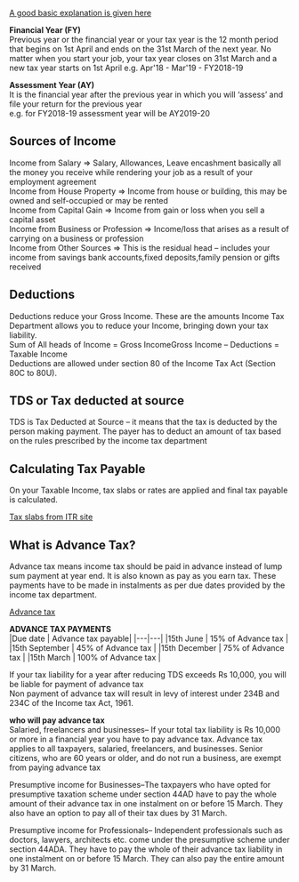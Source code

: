 [A good basic explanation is given here](https://cleartax.in/s/income-tax-basics-for-beginners)  

**Financial Year (FY)**  
Previous year or the financial year or your tax year is the 12 month period that begins on 1st April and ends on the 31st March of the next year. 
No matter when you start your job, your tax year closes on 31st March and a new tax year starts on 1st April
e.g.
Apr'18 - Mar'19 - FY2018-19

**Assessment Year (AY)**  
It is the financial year after the previous year in which you will ‘assess’ and file your return for the previous year  
e.g.
for FY2018-19 assessment year will be AY2019-20  

## Sources of Income

Income from Salary => Salary, Allowances, Leave encashment basically all the money you receive while rendering your job as a result of your employment agreement  
Income from House Property => Income from house or building, this may be owned and self-occupied or may be rented  
Income from Capital Gain => Income from gain or loss when you sell a capital asset  
Income from Business or Profession => Income/loss that arises as a result of carrying on a business or profession  
Income from Other Sources =>	This is the residual head – includes your income from savings bank accounts,fixed deposits,family pension or gifts received  

## Deductions
Deductions reduce your Gross Income. These are the amounts Income Tax Department allows you to reduce your Income, bringing down your tax liability.  
Sum of All heads of Income = Gross IncomeGross Income – Deductions = Taxable Income  
 Deductions are allowed under section 80 of the Income Tax Act (Section 80C to 80U).  
 
## TDS or Tax deducted at source
TDS is Tax Deducted at Source – it means that the tax is deducted by the person making payment. The payer has to deduct an amount of tax based on the 
rules prescribed by the income tax department  
 
## Calculating Tax Payable 
On your Taxable Income, tax slabs or rates are applied and final tax payable is calculated.  
 
[Tax slabs from ITR site](https://www.incometax.gov.in/iec/foportal/help/individual/return-applicable-1#taxslabs)    
 
## What is Advance Tax?
Advance tax means income tax should be paid in advance instead of lump sum payment at year end. It is also known as pay as you earn tax. These payments have to be made in instalments as per due dates provided by the income tax department.  

[Advance tax](https://cleartax.in/s/advance-tax/)  

**ADVANCE TAX PAYMENTS**  
|Due date	        | Advance tax payable|
|---|---|
|15th June	       | 15% of Advance tax	|
|15th September	  | 45% of Advance tax	|
|15th December	   | 75% of Advance tax	|
|15th March	      | 100% of Advance tax	|

If your tax liability for a year after reducing TDS exceeds Rs 10,000, you will be liable for payment of advance tax  
Non payment of advance tax will result in levy of interest under 234B and 234C of the Income tax Act, 1961.  
 
**who will pay advance tax**  
Salaried, freelancers and businesses– If your total tax liability is Rs 10,000 or more in a financial year you have to pay advance tax. Advance tax applies to all taxpayers, salaried, freelancers, and businesses. Senior citizens, who are 60 years or older, and do not run a business, are exempt from paying advance tax  

Presumptive income for Businesses–The taxpayers who have opted for presumptive taxation scheme under section 44AD have to pay the whole amount of their advance tax in one instalment on or before 15 March. They also have an option to pay all of their tax dues by 31 March.  

Presumptive income for Professionals– Independent professionals such as doctors, lawyers, architects etc. come under the presumptive scheme under section 44ADA. They have to pay the whole of their advance tax liability in one instalment on or before 15 March. They can also pay the entire amount by 31 March.  


 
 
 

